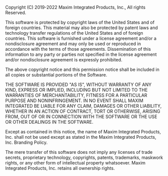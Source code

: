 Copyright (C) 2019-2022 Maxim Integrated Products, Inc., All rights Reserved.

This software is protected by copyright laws of the United States and of foreign countries. This material may also be protected by patent laws and technology transfer regulations of the United States and of foreign countries. This software is furnished under a license agreement and/or a nondisclosure agreement and may only be used or reproduced in accordance with the terms of those agreements. Dissemination of this information to any party or parties not specified in the license agreement and/or nondisclosure agreement is expressly prohibited.

The above copyright notice and this permission notice shall be included in all copies or substantial portions of the Software.

THE SOFTWARE IS PROVIDED "AS IS", WITHOUT WARRANTY OF ANY KIND, EXPRESS OR IMPLIED, INCLUDING BUT NOT LIMITED TO THE WARRANTIES OF MERCHANTABILITY, FITNESS FOR A PARTICULAR PURPOSE AND NONINFRINGEMENT. IN NO EVENT SHALL MAXIM INTEGRATED BE LIABLE FOR ANY CLAIM, DAMAGES OR OTHER LIABILITY, WHETHER IN AN ACTION OF CONTRACT, TORT OR OTHERWISE, ARISING FROM, OUT OF OR IN CONNECTION WITH THE SOFTWARE OR THE USE OR OTHER DEALINGS IN THE SOFTWARE.

Except as contained in this notice, the name of Maxim Integrated Products, Inc. shall not be used except as stated in the Maxim Integrated Products, Inc. Branding Policy.

The mere transfer of this software does not imply any licenses of trade secrets, proprietary technology, copyrights, patents, trademarks, maskwork rights, or any other form of intellectual property whatsoever. Maxim Integrated Products, Inc. retains all ownership rights.
